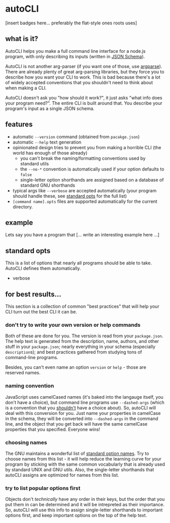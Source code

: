 # autoCLI
[insert badges here... preferably the flat-style ones roots uses]

## what is it?
AutoCLI helps you make a full command line interface for a node.js program, with only describing its inputs (written in [JSON Schema](http://json-schema.org/)).

AutoCLI is not another arg-parser (if you want one of those, use [argparse](https://github.com/nodeca/argparse)). There are already plenty of great arg-parsing libraries, but they force you to describe how you want your CLI to work. This is bad because there's a lot of widely accepted conventions that you shouldn't need to think about when making a CLI.

AutoCLI doesn't ask you "how should it work?", it just asks "what info does your program need?". The entire CLI is built around that. You describe your program's input as a single JSON schema.

## features
- automatic `--version` command (obtained from `pacakge.json`)
- automatic `--help` text generation
- opinionated design tries to prevent you from making a horrible CLI (the world has enough of those already)
  - you can't break the naming/formatting conventions used by standard utils
  - the `--no-*` convention is automatically used if your option defaults to `false`
  - single-letter option shorthands are assigned based on a database of standard GNU shorthands
- typical args like `--verbose` are accepted automatically (your program should handle these, see [standard opts](#standard-opts) for the full list)
- `[command name].opts` files are supported automatically for the current directory.

## example
Lets say you have a program that [... write an interesting example here ...]

## standard opts
This is a list of options that nearly all programs should be able to take. AutoCLI defines them automatically.
- verbose

## for best results...
This section is a collection of common "best practices" that will help your CLI turn out the best CLI it can be.

### don't try to write your own version or help commands
Both of these are done for you. The version is read from your `package.json`. The help text is generated from the description, name, authors, and other stuff in your `package.json`; nearly everything in your schema (especially `description`s); and best practices gathered from studying tons of command-line programs.

Besides, you can't even name an option `version` or `help` - those are reserved names.

### naming convention
JavaScript uses camelCased names (it's baked into the langauge itself, you don't have a choice), but command line programs use `--dashed-args` (which is a convention that you [shouldn't](http://www.gnu.org/prep/standards/html_node/Command_002dLine-Interfaces.html#Command_002dLine-Interfaces) have a choice about). So, autoCLI will deal with this conversion for you. Just name your properties in camelCase in the schema, they will be converted into `--dashed-args` in the command line, and the object that you get back will have the same camelCase properties that you specified. Everyone wins!

### choosing names
The GNU maintains a wonderful list of [standard option names](http://www.gnu.org/prep/standards/html_node/Option-Table.html). Try to choose names from this list - it will help reduce the learning curve for your program by sticking with the same common vocabularly that is already used by standard UNIX and GNU utils. Also, the single-letter shorthands that autoCLI assigns are optimized for names from this list.

### try to list popular options first
Objects don't _technically_ have any order in their keys, but the order that you put them in can be determined and it will be intrepreted as their importance. So, autoCLI will use this info to assign single-letter shorthands to important options first, and keep important options on the top of the help text.







